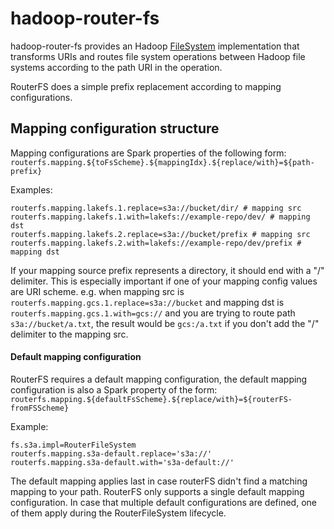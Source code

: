 # hadoop-router-fs
hadoop-router-fs provides an Hadoop [FileSystem](https://hadoop.apache.org/docs/stable/api/org/apache/hadoop/fs/FileSystem.html) implementation that transforms URIs and routes file system operations between Hadoop file systems according to the path URI in the operation.

RouterFS does a simple prefix replacement according to mapping configurations.

## Mapping configuration structure

Mapping configurations are Spark properties of the following form: 
`routerfs.mapping.${toFsScheme}.${mappingIdx}.${replace/with}=${path-prefix}`

Examples:
```properties 
routerfs.mapping.lakefs.1.replace=s3a://bucket/dir/ # mapping src
routerfs.mapping.lakefs.1.with=lakefs://example-repo/dev/ # mapping dst
routerfs.mapping.lakefs.2.replace=s3a://bucket/prefix # mapping src
routerfs.mapping.lakefs.2.with=lakefs://example-repo/dev/prefix # mapping dst
```
If your mapping source prefix represents a directory, it should end with a "/" delimiter. This is especially important 
if one of your mapping config values are URI scheme. e.g. when mapping src is `routerfs.mapping.gcs.1.replace=s3a://bucket` 
and mapping dst is `routerfs.mapping.gcs.1.with=gcs://` and you are trying to route path `s3a://bucket/a.txt`, the result 
would be `gcs:/a.txt` if you don't add the "/" delimiter to the mapping src. 

#### Default mapping configuration

RouterFS requires a default mapping configuration, the default mapping configuration is also a Spark property of the form: 
`routerfs.mapping.${defaultFsScheme}.${replace/with}=${routerFS-fromFSScheme}`

Example:
```properties
fs.s3a.impl=RouterFileSystem
routerfs.mapping.s3a-default.replace='s3a://'
routerfs.mapping.s3a-default.with='s3a-default://'
```
The default mapping applies last in case routerFS didn't find a matching mapping to your path. RouterFS only supports 
a single default mapping configuration. In case that multiple default configurations are defined, one of them apply 
during the RouterFileSystem lifecycle.  
